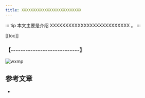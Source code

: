 ```yaml
---
title: XXXXXXXXXXXXXXXXXXXXXXXXXX
---
```


::: tip
本文主要是介绍 XXXXXXXXXXXXXXXXXXXXXXXXXX 。
:::

[[toc]]

### 【----------------------------】
<img class= "zoom-custom-imgs" :src="$withBase('/assets/img/dev/tool/jvm-1.png')" alt="wxmp">


## 参考文章
* 
